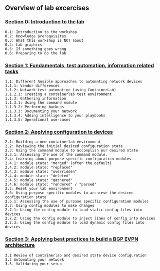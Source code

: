 ## Overview of lab excercises
### [Section 0: Introduction to the lab](lab-0/README.md)
```
0.1: Introduction to the workshop
0.2: Knowledge prerequisites
0.3: What this workshop is NOT about
0.4: Lab graphics
0.5: If something goes wrong
0.6: Preparing to do the lab
```

### [Section 1: Fundamentals, test automation, information related tasks](lab-1/README.md)
```
1.1: Different Ansible approaches to automating network devices
1.1.1: Vendor differences
1.1.2: Network test automation (using ContainerLab)
1.1.2.1: Creating a containerlab test environment
1.1.3: Gathering information
1.1.3.1: Using the command module
1.1.3.2: Performing backups
1.1.3.3: Documenting your network
1.1.3.4: Adding intelligence to your playbooks
1.1.3.5: Operational use-cases
```

### [Section 2: Applying configuration to devices](lab-2/README.md)
```
2.1: Building a new containerlab environment
2.2: Reviewing the initial desired configuration state
2.3: Using the command module to accomplish our desired state
2.3.1: Assessing the use of the command module.
2.4: Learning about purpose specific configuration modules
2.4.1: module state: "merged" (often the default)
2.4.2: module state: "replaced"
2.4.3: module state: "overridden"
2.4.4: module state: "deleted"
2.4.5: module state: "gathered"
2.4.6: module state: "rendered" / "parsed"
2.5: Reset your lab environment
2.6: Using purpose specific modules to archieve the desired configuration state
2.6.1: Assessing the use of purpose specific configuration modules
2.7: Using config modules to make changes
2.7.1: Using the config module to load static config files into devices
2.7.2: Using the config module to inject lines of config into devices
2.7.3: Using the config module to load dynamic config files into devices
```

### [Section 3: Applying best practices to build a BGP EVPN architecture](lab-3/README.md)
```
3.1 Review of containerlab and desired state device configuration
3.2 Automating your network
3.3. Validating your setup
```
